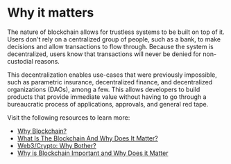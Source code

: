 # Why it matters

The nature of blockchain allows for trustless systems to be built on top of it. Users don't rely on a centralized group of people, such as a bank, to make decisions and allow transactions to flow through. Because the system is decentralized, users know that transactions will never be denied for non-custodial reasons.

This decentralization enables use-cases that were previously impossible, such as parametric insurance, decentralized finance, and decentralized organizations (DAOs), among a few. This allows developers to build products that provide immediate value without having to go through a bureaucratic process of applications, approvals, and general red tape.

Visit the following resources to learn more:

- [Why Blockchain?](https://www.blockchain.education/blockchain101/blockchain)
- [What Is The Blockchain And Why Does It Matter?](https://www.forbes.com/sites/theyec/2020/05/18/what-is-the-blockchain-and-why-does-it-matter/)
- [Web3/Crypto: Why Bother?](https://continuations.com/post/671863718643105792/web3crypto-why-bother)
- [Why is Blockchain Important and Why Does it Matter](https://www.simplilearn.com/tutorials/blockchain-tutorial/why-is-blockchain-important)
